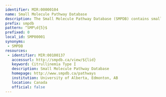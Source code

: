 ```yaml
---
identifier: MIR:00000104
name: Small Molecule Pathway Database
description: The Small Molecule Pathway Database (SMPDB) contains small molecule pathways found in humans, which are presented visually. All SMPDB pathways include information on the relevant organs, subcellular compartments, protein cofactors, protein locations, metabolite locations, chemical structures and protein quaternary structures. Accompanying data includes detailed descriptions and references, providing an overview of the pathway, condition or processes depicted in each diagram.
prefix: smpdb
pattern: ^SMP\d{5}$
prefixed: 0
local_id: SMP00001
synonyms:
 - SMPDB
resources:
 - identifier: MIR:00100137
   accessurl: http://smpdb.ca/view/${lid}
   keyword: Citrullinemia Type I
   description: Small Molecule Pathway Database
   homepage: http://www.smpdb.ca/pathways
   institution: University of Alberta, Edmonton, AB
   location: Canada
   official: false
---
```

